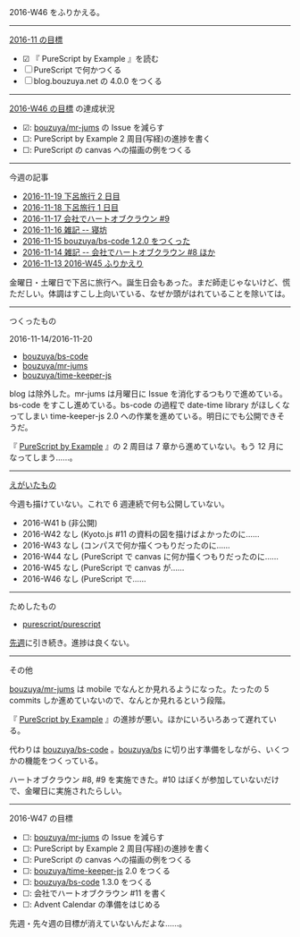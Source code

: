 2016-W46 をふりかえる。

-----

[2016-11 の目標][2016-10-31]

- ☑ 『 PureScript by Example 』を読む
- ☐ PureScript で何かつくる
- ☐ blog.bouzuya.net の 4.0.0 をつくる

-----

[2016-W46 の目標][2016-11-13] の達成状況

- ☑: [bouzuya/mr-jums][] の Issue を減らす
- ☐: PureScript by Example 2 周目(写経)の進捗を書く
- ☐: PureScript の canvas への描画の例をつくる

-----

今週の記事

- [2016-11-19 下呂旅行 2 日目][2016-11-19]
- [2016-11-18 下呂旅行 1 日目][2016-11-18]
- [2016-11-17 会社でハートオブクラウン #9][2016-11-17]
- [2016-11-16 雑記 -- 寝坊][2016-11-16]
- [2016-11-15 bouzuya/bs-code 1.2.0 をつくった][2016-11-15]
- [2016-11-14 雑記 -- 会社でハートオブクラウン #8 ほか][2016-11-14]
- [2016-11-13 2016-W45 ふりかえり][2016-11-13]

金曜日・土曜日で下呂に旅行へ。誕生日会もあった。まだ師走じゃないけど、慌ただしい。体調はすこし上向いている、なぜか頭がはれていることを除いては。

-----

つくったもの

2016-11-14/2016-11-20

- [bouzuya/bs-code][]
- [bouzuya/mr-jums][]
- [bouzuya/time-keeper-js][]

blog は除外した。mr-jums は月曜日に Issue を消化するつもりで進めている。bs-code をすこし進めている。bs-code の過程で date-time library がほしくなってしまい time-keeper-js 2.0 への作業を進めている。明日にでも公開できそうだ。

『 [PureScript by Example](https://leanpub.com/purescript/read) 』の 2 周目は 7 章から進めていない。もう 12 月になってしまう……。

-----

[えがいたもの](http://floating-scrubland-79854.herokuapp.com/)

今週も描けていない。これで 6 週連続で何も公開していない。

- 2016-W41 b (非公開)
- 2016-W42 なし (Kyoto.js #11 の資料の図を描けばよかったのに……
- 2016-W43 なし (コンパスで何か描くつもりだったのに……
- 2016-W44 なし (PureScript で canvas に何か描くつもりだったのに……
- 2016-W45 なし (PureScript で canvas が……
- 2016-W46 なし (PureScript で……

-----

ためしたもの

- [purescript/purescript][]

[先週][2016-11-13]に引き続き。進捗は良くない。

-----

その他

[bouzuya/mr-jums][] は mobile でなんとか見れるようになった。たったの 5 commits しか進めていないので、なんとか見れるという段階。

『 [PureScript by Example](https://leanpub.com/purescript/read) 』の進捗が悪い。ほかにいろいろあって遅れている。

代わりは [bouzuya/bs-code][] 。[bouzuya/bs][] に切り出す準備をしながら、いくつかの機能をつくっている。

ハートオブクラウン #8, #9 を実施できた。#10 はぼくが参加していないだけで、金曜日に実施されたらしい。

-----

2016-W47 の目標

- ☐: [bouzuya/mr-jums][] の Issue を減らす
- ☐: PureScript by Example 2 周目(写経)の進捗を書く
- ☐: PureScript の canvas への描画の例をつくる
- ☐: [bouzuya/time-keeper-js][] 2.0 をつくる
- ☐: [bouzuya/bs-code][] 1.3.0 をつくる
- ☐: 会社でハートオブクラウン #11 を書く
- ☐: Advent Calendar の準備をはじめる

先週・先々週の目標が消えていないんだよな……。

[2016-10-31]: https://blog.bouzuya.net/2016/10/31/
[2016-11-13]: https://blog.bouzuya.net/2016/11/13/
[2016-11-14]: https://blog.bouzuya.net/2016/11/14/
[2016-11-15]: https://blog.bouzuya.net/2016/11/15/
[2016-11-16]: https://blog.bouzuya.net/2016/11/16/
[2016-11-17]: https://blog.bouzuya.net/2016/11/17/
[2016-11-18]: https://blog.bouzuya.net/2016/11/18/
[2016-11-19]: https://blog.bouzuya.net/2016/11/19/
[bouzuya/bs-code]: https://github.com/bouzuya/bs-code
[bouzuya/bs]: https://github.com/bouzuya/bs
[bouzuya/mr-jums]: https://github.com/bouzuya/mr-jums
[bouzuya/time-keeper-js]: https://github.com/bouzuya/time-keeper-js
[purescript/purescript]: https://github.com/purescript/purescript
